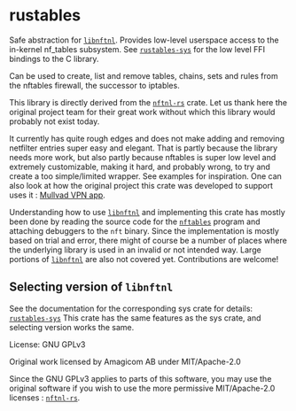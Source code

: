 # rustables

Safe abstraction for [`libnftnl`]. Provides low-level userspace access to the
in-kernel nf_tables subsystem. See [`rustables-sys`] for the low level FFI
bindings to the C library.

Can be used to create, list and remove tables, chains, sets and rules from the
nftables firewall, the successor to iptables.

This library is directly derived from the [`nftnl-rs`] crate. Let us thank here
the original project team for their great work without which this library would
probably not exist today.

It currently has quite rough edges and does not make adding and removing
netfilter entries super easy and elegant. That is partly because the library
needs more work, but also partly because nftables is super low level and
extremely customizable, making it hard, and probably wrong, to try and create a
too simple/limited wrapper.  See examples for inspiration.  One can also look
at how the original project this crate was developed to support uses it :
[Mullvad VPN app].

Understanding how to use [`libnftnl`] and implementing this crate has mostly
been done by reading the source code for the [`nftables`] program and attaching
debuggers to the `nft` binary. Since the implementation is mostly based on
trial and error, there might of course be a number of places where the
underlying library is used in an invalid or not intended way.  Large portions
of [`libnftnl`] are also not covered yet. Contributions are welcome!

## Selecting version of `libnftnl`

See the documentation for the corresponding sys crate for details:
[`rustables-sys`] This crate has the same features as the sys crate, and
selecting version works the same.

License: GNU GPLv3

Original work licensed by Amagicom AB under MIT/Apache-2.0

Since the GNU GPLv3 applies to parts of this software, you may use the original
software if you wish to use the more permissive MIT/Apache-2.0 licenses :
[`nftnl-rs`].

[`nftnl-rs`]: https://github.com/mullvad/nftnl-rs
[Mullvad VPN app]: https://github.com/mullvad/mullvadvpn-app
[`libnftnl`]: https://netfilter.org/projects/libnftnl/
[`nftables`]: https://netfilter.org/projects/nftables/
[`rustables-sys`]: https://crates.io/crates/rustables-sys

